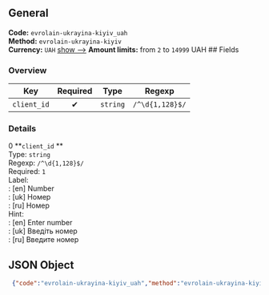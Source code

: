 ## General 
**Code:** `evrolain-ukrayina-kiyiv_uah`  
**Method:** `evrolain-ukrayina-kiyiv`  
**Currency:** `UAH` [show -->]() 
**Amount limits:** from `2`  to `14999`  UAH ## Fields 
### Overview 
|Key|Required|Type|Regexp| 
|:---:|:---:|:---:|:---:| 
|`client_id` |✔ |`string` |`/^\d{1,128}$/` | 
 
### Details 
0 **`client_id` **  
Type: `string`  
Regexp: `/^\d{1,128}$/`  
Required: `1`  
Label:  
: [en] Number  
: [uk] Номер  
: [ru] Номер  
Hint:  
: [en] Enter number  
: [uk] Введіть номер  
: [ru] Введите номер  
## JSON Object 
```json
 {"code":"evrolain-ukrayina-kiyiv_uah","method":"evrolain-ukrayina-kiyiv","currency":"UAH","fields":[{"key":"client_id","type":"string","label":{"en":"Number","uk":"\u041d\u043e\u043c\u0435\u0440","ru":"\u041d\u043e\u043c\u0435\u0440"},"regexp":"\/^\\d{1,128}$\/","required":true,"position":1,"hint":{"en":"Enter number","uk":"\u0412\u0432\u0435\u0434\u0456\u0442\u044c \u043d\u043e\u043c\u0435\u0440","ru":"\u0412\u0432\u0435\u0434\u0438\u0442\u0435 \u043d\u043e\u043c\u0435\u0440"},"example":"102308"}],"amount_min":2,"amount_max":14999}```  
